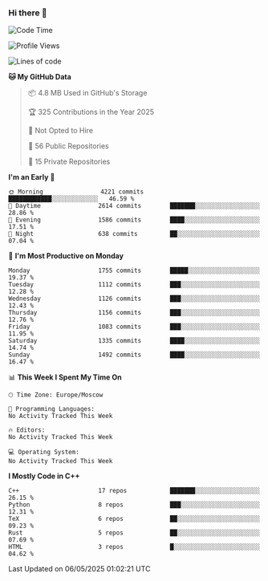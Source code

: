 ### Hi there 👋

<!--
**SemenMartynov/SemenMartynov** is a ✨ _special_ ✨ repository because its `README.md` (this file) appears on your GitHub profile.

Here are some ideas to get you started:

- 🔭 I’m currently working on ...
- 🌱 I’m currently learning ...
- 👯 I’m looking to collaborate on ...
- 🤔 I’m looking for help with ...
- 💬 Ask me about ...
- 📫 How to reach me: ...
- 😄 Pronouns: ...
- ⚡ Fun fact: ...
-->

<!--START_SECTION:waka-->
![Code Time](http://img.shields.io/badge/Code%20Time-0%20secs-blue)

![Profile Views](http://img.shields.io/badge/Profile%20Views-1-blue)

![Lines of code](https://img.shields.io/badge/From%20Hello%20World%20I%27ve%20Written-7.6%20million%20lines%20of%20code-blue)

**🐱 My GitHub Data** 

> 📦 4.8 MB Used in GitHub's Storage 
 > 
> 🏆 325 Contributions in the Year 2025
 > 
> 🚫 Not Opted to Hire
 > 
> 📜 56 Public Repositories 
 > 
> 🔑 15 Private Repositories 
 > 
**I'm an Early 🐤** 

```text
🌞 Morning                4221 commits        ████████████░░░░░░░░░░░░░   46.59 % 
🌆 Daytime                2614 commits        ███████░░░░░░░░░░░░░░░░░░   28.86 % 
🌃 Evening                1586 commits        ████░░░░░░░░░░░░░░░░░░░░░   17.51 % 
🌙 Night                  638 commits         ██░░░░░░░░░░░░░░░░░░░░░░░   07.04 % 
```
📅 **I'm Most Productive on Monday** 

```text
Monday                   1755 commits        █████░░░░░░░░░░░░░░░░░░░░   19.37 % 
Tuesday                  1112 commits        ███░░░░░░░░░░░░░░░░░░░░░░   12.28 % 
Wednesday                1126 commits        ███░░░░░░░░░░░░░░░░░░░░░░   12.43 % 
Thursday                 1156 commits        ███░░░░░░░░░░░░░░░░░░░░░░   12.76 % 
Friday                   1083 commits        ███░░░░░░░░░░░░░░░░░░░░░░   11.95 % 
Saturday                 1335 commits        ████░░░░░░░░░░░░░░░░░░░░░   14.74 % 
Sunday                   1492 commits        ████░░░░░░░░░░░░░░░░░░░░░   16.47 % 
```


📊 **This Week I Spent My Time On** 

```text
🕑︎ Time Zone: Europe/Moscow

💬 Programming Languages: 
No Activity Tracked This Week

🔥 Editors: 
No Activity Tracked This Week

💻 Operating System: 
No Activity Tracked This Week
```

**I Mostly Code in C++** 

```text
C++                      17 repos            ███████░░░░░░░░░░░░░░░░░░   26.15 % 
Python                   8 repos             ███░░░░░░░░░░░░░░░░░░░░░░   12.31 % 
TeX                      6 repos             ██░░░░░░░░░░░░░░░░░░░░░░░   09.23 % 
Rust                     5 repos             ██░░░░░░░░░░░░░░░░░░░░░░░   07.69 % 
HTML                     3 repos             █░░░░░░░░░░░░░░░░░░░░░░░░   04.62 % 
```




 Last Updated on 06/05/2025 01:02:21 UTC
<!--END_SECTION:waka-->
